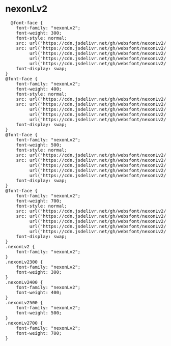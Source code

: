 # nexonLv2

<pre>
  @font-face {
    font-family: "nexonLv2";
    font-weight: 300;
    font-style: normal;
    src: url("https://cdn.jsdelivr.net/gh/websfont/nexonLv2/nexonLv2-Light.eot");
    src: url("https://cdn.jsdelivr.net/gh/websfont/nexonLv2/nexonLv2-Light.eot?#iefix") format("embedded-opentype"),
         url("https://cdn.jsdelivr.net/gh/websfont/nexonLv2/nexonLv2-Light.woff2") format("woff2"),
         url("https://cdn.jsdelivr.net/gh/websfont/nexonLv2/nexonLv2-Light.woff") format("woff"),
         url("https://cdn.jsdelivr.net/gh/websfont/nexonLv2/nexonLv2-Light.ttf") format("truetype");
    font-display: swap;
} 
@font-face {
    font-family: "nexonLv2";
    font-weight: 400;
    font-style: normal;
    src: url("https://cdn.jsdelivr.net/gh/websfont/nexonLv2/nexonLv2-Regular.eot");
    src: url("https://cdn.jsdelivr.net/gh/websfont/nexonLv2/nexonLv2-Regular.eot?#iefix") format("embedded-opentype"),
         url("https://cdn.jsdelivr.net/gh/websfont/nexonLv2/nexonLv2-Regular.woff2") format("woff2"),
         url("https://cdn.jsdelivr.net/gh/websfont/nexonLv2/nexonLv2-Regular.woff") format("woff"),
         url("https://cdn.jsdelivr.net/gh/websfont/nexonLv2/nexonLv2-Regular.ttf") format("truetype");
    font-display: swap;
} 
@font-face {
    font-family: "nexonLv2";
    font-weight: 500;
    font-style: normal;
    src: url("https://cdn.jsdelivr.net/gh/websfont/nexonLv2/nexonLv2-Medium.eot");
    src: url("https://cdn.jsdelivr.net/gh/websfont/nexonLv2/nexonLv2-Medium.eot?#iefix") format("embedded-opentype"),
         url("https://cdn.jsdelivr.net/gh/websfont/nexonLv2/nexonLv2-Medium.woff2") format("woff2"),
         url("https://cdn.jsdelivr.net/gh/websfont/nexonLv2/nexonLv2-Medium.woff") format("woff"),
         url("https://cdn.jsdelivr.net/gh/websfont/nexonLv2/nexonLv2-Medium.ttf") format("truetype");
    font-display: swap;
} 
@font-face {
    font-family: "nexonLv2";
    font-weight: 700;
    font-style: normal;
    src: url("https://cdn.jsdelivr.net/gh/websfont/nexonLv2/nexonLv2-Bold.eot");
    src: url("https://cdn.jsdelivr.net/gh/websfont/nexonLv2/nexonLv2-Bold.eot?#iefix") format("embedded-opentype"),
         url("https://cdn.jsdelivr.net/gh/websfont/nexonLv2/nexonLv2-Bold.woff2") format("woff2"),
         url("https://cdn.jsdelivr.net/gh/websfont/nexonLv2/nexonLv2-Bold.woff") format("woff"),
         url("https://cdn.jsdelivr.net/gh/websfont/nexonLv2/nexonLv2-Bold.ttf") format("truetype");
    font-display: swap;
} 
.nexonLv2 {
    font-family: "nexonLv2";
}
.nexonLv2300 {
    font-family: "nexonLv2";
    font-weight: 300;
}
.nexonLv2400 {
    font-family: "nexonLv2";
    font-weight: 400;
}
.nexonLv2500 {
    font-family: "nexonLv2";
    font-weight: 500;
}
.nexonLv2700 {
    font-family: "nexonLv2";
    font-weight: 700;
}
</pre>
